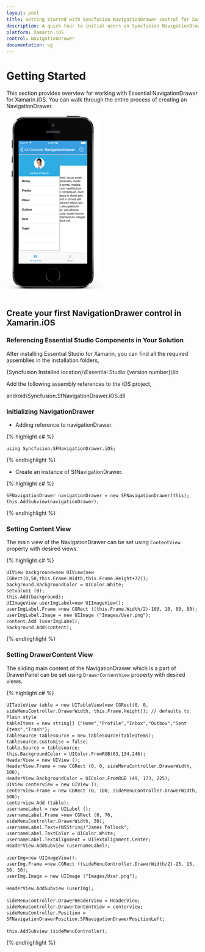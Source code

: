 ```yaml
---
layout: post
title: Getting Started with Syncfusion NavigationDrawer control for Xamarin.iOS
description: A quick tour to initial users on Syncfusion NavigationDrawer control for Xamarin.iOS platform
platform: Xamarin.iOS
control: NavigationDrawer
documentation: ug
---
```


# Getting Started

This section provides overview for working with Essential NavigationDrawer for Xamarin.iOS. You can walk through the entire process of creating an NavigationDrawer.

![](images/getting-started.png)

## Create your first NavigationDrawer control in Xamarin.iOS

### Referencing Essential Studio Components in Your Solution

After installing Essential Studio for Xamarin, you can find all the required assemblies in the installation folders,

{Syncfusion Installed location}\Essential Studio {version number}\lib

Add the following assembly references to the iOS project,

android\Syncfusion.SfNavigationDrawer.iOS.dll

### Initializing NavigationDrawer

* Adding reference to navigationDrawer.

{% highlight c# %}

	using Syncfusion.SFNavigationDrawer.iOS;
	
{% endhighlight %}

* Create an instance of SfNavigationDrawer.

{% highlight c# %}

	SFNavigationDrawer navigationDrawer = new SFNavigationDrawer(this);
	this.AddSubview(navigationDrawer);
	
{% endhighlight %}


### Setting Content View

The main view of the NavigationDrawer can be set using `ContentView` property with desired views.

{% highlight c# %}

	UIView background=new UIView(new CGRect(0,50,this.Frame.Width,this.Frame.Height+72));
	background.BackgroundColor = UIColor.White;
	setvalue1 (0);
	this.Add(background);
	UIImageView userImgLabel=new UIImageView();
	userImgLabel.Frame =new CGRect ((this.Frame.Width/2)-100, 10, 80, 80);
	userImgLabel.Image = new UIImage ("Images/User.png");
	content.Add (userImgLabel);
	background.Add(content);

{% endhighlight %}

### Setting DrawerContent View

The sliding main content of the NavigationDrawer which is a part of DrawerPanel can be set using `DrawerContentView` property with desired views.

{% highlight c# %}

	UITableView table = new UITableView(new CGRect(0, 0, sideMenuController.DrawerWidth, this.Frame.Height)); // defaults to Plain style
	tableItems = new string[] {"Home","Profile","Inbox","Outbox","Sent Items","Trash"};
	TableSource tablesource = new TableSource(tableItems);
	tablesource.customise = false;
	table.Source = tablesource;
	this.BackgroundColor = UIColor.FromRGB(63,134,246);
	HeaderView = new UIView ();
	HeaderView.Frame = new CGRect (0, 0, sideMenuController.DrawerWidth, 100);
	HeaderView.BackgroundColor = UIColor.FromRGB (49, 173, 225);
	UIView centerview = new UIView ();
	centerview.Frame = new CGRect (0, 100, sideMenuController.DrawerWidth, 500);
	centerview.Add (table);
	usernameLabel = new UILabel ();
	usernameLabel.Frame =new CGRect (0, 70, sideMenuController.DrawerWidth, 30);
	usernameLabel.Text=(NSString)"James Pollock";
	usernameLabel.TextColor = UIColor.White;
	usernameLabel.TextAlignment = UITextAlignment.Center;
	HeaderView.AddSubview (usernameLabel);

	userImg=new UIImageView();
	userImg.Frame =new CGRect ((sideMenuController.DrawerWidth/2)-25, 15, 50, 50);
	userImg.Image = new UIImage ("Images/User.png");

	HeaderView.AddSubview (userImg);

	sideMenuController.DrawerHeaderView = HeaderView;
	sideMenuController.DrawerContentView = centerview;
	sideMenuController.Position = SFNavigationDrawerPosition.SFNavigationDrawerPositionLeft;

	this.AddSubview (sideMenuController);

{% endhighlight %}